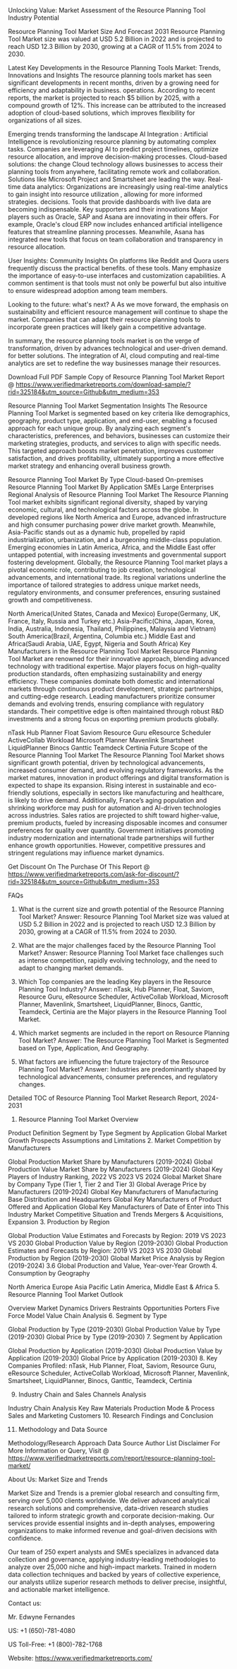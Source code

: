 Unlocking Value: Market Assessment of the Resource Planning Tool Industry Potential


Resource Planning Tool Market Size And Forecast 2031
Resource Planning Tool Market size was valued at USD 5.2 Billion in 2022 and is projected to reach USD 12.3 Billion by 2030, growing at a CAGR of 11.5% from 2024 to 2030.

Latest Key Developments in the Resource Planning Tools Market: Trends, Innovations and Insights
The resource planning tools market has seen significant developments in recent months, driven by a growing need for efficiency and adaptability in business. operations. According to recent reports, the market is projected to reach $5 billion by 2025, with a compound growth of 12%. This increase can be attributed to the increased adoption of cloud-based solutions, which improves flexibility for organizations of all sizes.

Emerging trends transforming the landscape
AI Integration : Artificial Intelligence is revolutionizing resource planning by automating complex tasks. Companies are leveraging AI to predict project timelines, optimize resource allocation, and improve decision-making processes.
Cloud-based solutions: the change Cloud technology allows businesses to access their planning tools from anywhere, facilitating remote work and collaboration. Solutions like Microsoft Project and Smartsheet are leading the way.
Real-time data analytics: Organizations are increasingly using real-time analytics to gain insight into resource utilization , allowing for more informed strategies. decisions. Tools that provide dashboards with live data are becoming indispensable.
Key supporters and their innovations
Major players such as Oracle, SAP and Asana are innovating in their offers. For example, Oracle's cloud ERP now includes enhanced artificial intelligence features that streamline planning processes. Meanwhile, Asana has integrated new tools that focus on team collaboration and transparency in resource allocation.

User Insights: Community Insights
On platforms like Reddit and Quora users frequently discuss the practical benefits. of these tools. Many emphasize the importance of easy-to-use interfaces and customization capabilities. A common sentiment is that tools must not only be powerful but also intuitive to ensure widespread adoption among team members.

Looking to the future: what's next?
A As we move forward, the emphasis on sustainability and efficient resource management will continue to shape the market. Companies that can adapt their resource planning tools to incorporate green practices will likely gain a competitive advantage.

In summary, the resource planning tools market is on the verge of transformation, driven by advances technological and user-driven demand. for better solutions. The integration of AI, cloud computing and real-time analytics are set to redefine the way businesses manage their resources.

Download Full PDF Sample Copy of Resource Planning Tool Market Report @ https://www.verifiedmarketreports.com/download-sample/?rid=325184&utm_source=Github&utm_medium=353

Resource Planning Tool Market Segmentation Insights
The Resource Planning Tool Market is segmented based on key criteria like demographics, geography, product type, application, and end-user, enabling a focused approach for each unique group. By analyzing each segment's characteristics, preferences, and behaviors, businesses can customize their marketing strategies, products, and services to align with specific needs. This targeted approach boosts market penetration, improves customer satisfaction, and drives profitability, ultimately supporting a more effective market strategy and enhancing overall business growth.

Resource Planning Tool Market By Type
Cloud-based
On-premises
Resource Planning Tool Market By Application
SMEs
Large Enterprises
Regional Analysis of Resource Planning Tool Market
The Resource Planning Tool market exhibits significant regional diversity, shaped by varying economic, cultural, and technological factors across the globe. In developed regions like North America and Europe, advanced infrastructure and high consumer purchasing power drive market growth. Meanwhile, Asia-Pacific stands out as a dynamic hub, propelled by rapid industrialization, urbanization, and a burgeoning middle-class population. Emerging economies in Latin America, Africa, and the Middle East offer untapped potential, with increasing investments and governmental support fostering development. Globally, the Resource Planning Tool market plays a pivotal economic role, contributing to job creation, technological advancements, and international trade. Its regional variations underline the importance of tailored strategies to address unique market needs, regulatory environments, and consumer preferences, ensuring sustained growth and competitiveness.

North America(United States, Canada and Mexico)
Europe(Germany, UK, France, Italy, Russia and Turkey etc.)
Asia-Pacific(China, Japan, Korea, India, Australia, Indonesia, Thailand, Philippines, Malaysia and Vietnam)
South America(Brazil, Argentina, Columbia etc.)
Middle East and Africa(Saudi Arabia, UAE, Egypt, Nigeria and South Africa)
Key Manufacturers in the Resource Planning Tool Market
Resource Planning Tool Market are renowned for their innovative approach, blending advanced technology with traditional expertise. Major players focus on high-quality production standards, often emphasizing sustainability and energy efficiency. These companies dominate both domestic and international markets through continuous product development, strategic partnerships, and cutting-edge research. Leading manufacturers prioritize consumer demands and evolving trends, ensuring compliance with regulatory standards. Their competitive edge is often maintained through robust R&D investments and a strong focus on exporting premium products globally.

nTask
Hub Planner
Float
Saviom
Resource Guru
eResource Scheduler
ActiveCollab Workload
Microsoft Planner
Mavenlink
Smartsheet
LiquidPlanner
Binocs
Ganttic
Teamdeck
Certinia
Future Scope of the Resource Planning Tool Market
The Resource Planning Tool Market shows significant growth potential, driven by technological advancements, increased consumer demand, and evolving regulatory frameworks. As the market matures, innovation in product offerings and digital transformation is expected to shape its expansion. Rising interest in sustainable and eco-friendly solutions, especially in sectors like manufacturing and healthcare, is likely to drive demand. Additionally, France’s aging population and shrinking workforce may push for automation and AI-driven technologies across industries. Sales ratios are projected to shift toward higher-value, premium products, fueled by increasing disposable incomes and consumer preferences for quality over quantity. Government initiatives promoting industry modernization and international trade partnerships will further enhance growth opportunities. However, competitive pressures and stringent regulations may influence market dynamics.

Get Discount On The Purchase Of This Report @ https://www.verifiedmarketreports.com/ask-for-discount/?rid=325184&utm_source=Github&utm_medium=353

FAQs
1. What is the current size and growth potential of the Resource Planning Tool Market?
Answer: Resource Planning Tool Market size was valued at USD 5.2 Billion in 2022 and is projected to reach USD 12.3 Billion by 2030, growing at a CAGR of 11.5% from 2024 to 2030.

2. What are the major challenges faced by the Resource Planning Tool Market?
Answer: Resource Planning Tool Market face challenges such as intense competition, rapidly evolving technology, and the need to adapt to changing market demands.

3. Which Top companies are the leading Key players in the Resource Planning Tool Industry?
Answer: nTask, Hub Planner, Float, Saviom, Resource Guru, eResource Scheduler, ActiveCollab Workload, Microsoft Planner, Mavenlink, Smartsheet, LiquidPlanner, Binocs, Ganttic, Teamdeck, Certinia are the Major players in the Resource Planning Tool Market.

4. Which market segments are included in the report on Resource Planning Tool Market?
Answer: The Resource Planning Tool Market is Segmented based on Type, Application, And Geography.

5. What factors are influencing the future trajectory of the Resource Planning Tool Market?
Answer: Industries are predominantly shaped by technological advancements, consumer preferences, and regulatory changes.

Detailed TOC of Resource Planning Tool Market Research Report, 2024-2031
1. Resource Planning Tool Market Overview

Product Definition
Segment by Type
Segment by Application
Global Market Growth Prospects
Assumptions and Limitations
2. Market Competition by Manufacturers

Global Production Market Share by Manufacturers (2019-2024)
Global Production Value Market Share by Manufacturers (2019-2024)
Global Key Players of Industry Ranking, 2022 VS 2023 VS 2024
Global Market Share by Company Type (Tier 1, Tier 2 and Tier 3)
Global Average Price by Manufacturers (2019-2024)
Global Key Manufacturers of Manufacturing Base Distribution and Headquarters
Global Key Manufacturers of Product Offered and Application
Global Key Manufacturers of Date of Enter into This Industry
Market Competitive Situation and Trends
Mergers & Acquisitions, Expansion
3. Production by Region

Global Production Value Estimates and Forecasts by Region: 2019 VS 2023 VS 2030
Global Production Value by Region (2019-2030)
Global Production Estimates and Forecasts by Region: 2019 VS 2023 VS 2030
Global Production by Region (2019-2030)
Global Market Price Analysis by Region (2019-2024) 3.6 Global Production and Value, Year-over-Year Growth
4. Consumption by Geography

North America
Europe
Asia Pacific
Latin America, Middle East & Africa
5. Resource Planning Tool Market Outlook

Overview
Market Dynamics
Drivers
Restraints
Opportunities
Porters Five Force Model
Value Chain Analysis 
6. Segment by Type

Global Production by Type (2019-2030)
Global Production Value by Type (2019-2030)
Global Price by Type (2019-2030)
7. Segment by Application

Global Production by Application (2019-2030)
Global Production Value by Application (2019-2030)
Global Price by Application (2019-2030)
8. Key Companies Profiled: nTask, Hub Planner, Float, Saviom, Resource Guru, eResource Scheduler, ActiveCollab Workload, Microsoft Planner, Mavenlink, Smartsheet, LiquidPlanner, Binocs, Ganttic, Teamdeck, Certinia

9. Industry Chain and Sales Channels Analysis

Industry Chain Analysis
Key Raw Materials
Production Mode & Process
Sales and Marketing
Customers
10. Research Findings and Conclusion

11. Methodology and Data Source

Methodology/Research Approach
Data Source
Author List
Disclaimer
For More Information or Query, Visit @ https://www.verifiedmarketreports.com/report/resource-planning-tool-market/

About Us: Market Size and Trends

Market Size and Trends is a premier global research and consulting firm, serving over 5,000 clients worldwide. We deliver advanced analytical research solutions and comprehensive, data-driven research studies tailored to inform strategic growth and corporate decision-making. Our services provide essential insights and in-depth analyses, empowering organizations to make informed revenue and goal-driven decisions with confidence.

Our team of 250 expert analysts and SMEs specializes in advanced data collection and governance, applying industry-leading methodologies to analyze over 25,000 niche and high-impact markets. Trained in modern data collection techniques and backed by years of collective experience, our analysts utilize superior research methods to deliver precise, insightful, and actionable market intelligence.

Contact us:

Mr. Edwyne Fernandes

US: +1 (650)-781-4080

US Toll-Free: +1 (800)-782-1768

Website: https://www.verifiedmarketreports.com/
